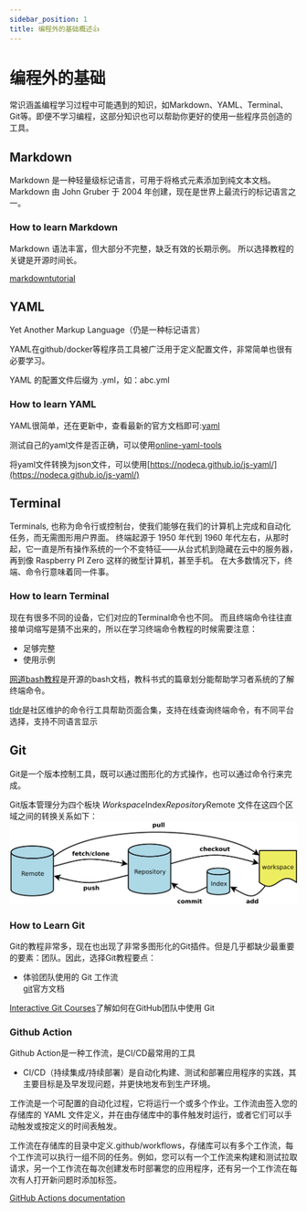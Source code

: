 ```yaml
---
sidebar_position: 1
title: 编程外的基础概述👍
---
```


# 编程外的基础

常识涵盖编程学习过程中可能遇到的知识，如Markdown、YAML、Terminal、Git等。即便不学习编程，这部分知识也可以帮助你更好的使用一些程序员创造的工具。

## Markdown

Markdown 是一种轻量级标记语言，可用于将格式元素添加到纯文本文档。 Markdown 由 John Gruber 于 2004 年创建，现在是世界上最流行的标记语言之一。

### How to learn Markdown

Markdown 语法丰富，但大部分不完整，缺乏有效的长期示例。 所以选择教程的关键是开源时间长。

[markdowntutorial](https://www.markdowntutorial.com/)

## YAML

Yet Another Markup Language（仍是一种标记语言）

YAML在github/docker等程序员工具被广泛用于定义配置文件，非常简单也很有必要学习。

YAML 的配置文件后缀为 .yml，如：abc.yml

### How to learn YAML

YAML很简单，还在更新中，查看最新的官方文档即可:[yaml](https://yaml.org/)

测试自己的yaml文件是否正确，可以使用[online-yaml-tools](https://onlineyamltools.com/validate-yaml)

将yaml文件转换为json文件，可以使用[https://nodeca.github.io/js-yaml/](https://nodeca.github.io/js-yaml/)

## Terminal

Terminals, 也称为命令行或控制台，使我们能够在我们的计算机上完成和自动化任务，而无需图形用户界面。 终端起源于 1950 年代到 1960 年代左右，从那时起，它一直是所有操作系统的一个不变特征——从台式机到隐藏在云中的服务器，再到像 Raspberry PI Zero 这样的微型计算机，甚至手机。 在大多数情况下，终端、命令行意味着同一件事。

### How to learn Terminal

现在有很多不同的设备，它们对应的Terminal命令也不同。 而且终端命令往往直接单词缩写是猜不出来的，所以在学习终端命令教程的时候需要注意：

- 足够完整
- 使用示例

[网道bash教程](https://wangdoc.com/bash/intro)是开源的bash文档，教科书式的篇章划分能帮助学习者系统的了解终端命令。

[tldr](https://tldr.inbrowser.app/)是社区维护的命令行工具帮助页面合集，支持在线查询终端命令，有不同平台选择，支持不同语言显示

## Git

Git是一个版本控制工具，既可以通过图形化的方式操作，也可以通过命令行来完成。

Git版本管理分为四个板块
*Workspace*Index*Repository*Remote
文件在这四个区域之间的转换关系如下：
![GitImage](/img/2023/GitImage.png)

### How to Learn Git

Git的教程非常多，现在也出现了非常多图形化的Git插件。但是几乎都缺少最重要的要素：团队。因此，选择Git教程要点：

- 体验团队使用的 Git 工作流  
[git](https://git-scm.com/docs)官方文档

[Interactive Git Courses](https://ooloo.io/project/github-flow/mindset)了解如何在GitHub团队中使用 Git

### Github Action

Github Action是一种工作流，是CI/CD最常用的工具

- CI/CD（持续集成/持续部署）是自动化构建、测试和部署应用程序的实践，其主要目标是及早发现问题，并更快地发布到生产环境。

工作流是一个可配置的自动化过程，它将运行一个或多个作业。工作流由签入您的存储库的 YAML 文件定义，并在由存储库中的事件触发时运行，或者它们可以手动触发或按定义的时间表触发。

工作流在存储库的目录中定义.github/workflows，存储库可以有多个工作流，每个工作流可以执行一组不同的任务。例如，您可以有一个工作流来构建和测试拉取请求，另一个工作流在每次创建发布时部署您的应用程序，还有另一个工作流在每次有人打开新问题时添加标签。

[GitHub Actions documentation](https://docs.github.com/en/actions)
